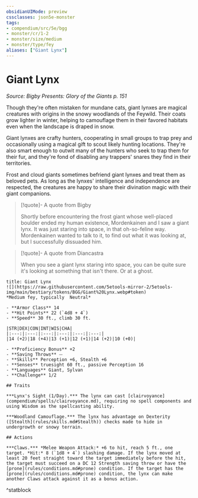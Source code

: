 ```yaml
---
obsidianUIMode: preview
cssclasses: json5e-monster
tags:
- compendium/src/5e/bgg
- monster/cr/1-2
- monster/size/medium
- monster/type/fey
aliases: ["Giant Lynx"]
---
```

# Giant Lynx
*Source: Bigby Presents: Glory of the Giants p. 151*  

Though they're often mistaken for mundane cats, giant lynxes are magical creatures with origins in the snowy woodlands of the Feywild. Their coats grow lighter in winter, helping to camouflage them in their favored habitats even when the landscape is draped in snow.

Giant lynxes are crafty hunters, cooperating in small groups to trap prey and occasionally using a magical gift to scout likely hunting locations. They're also smart enough to outwit many of the hunters who seek to trap them for their fur, and they're fond of disabling any trappers' snares they find in their territories.

Frost and cloud giants sometimes befriend giant lynxes and treat them as beloved pets. As long as the lynxes' intelligence and independence are respected, the creatures are happy to share their divination magic with their giant companions.

> [!quote]- A quote from Bigby  
> 
> Shortly before encountering the frost giant whose well-placed boulder ended my human existence, Mordenkainen and I saw a giant lynx. It was just staring into space, in that oh-so-feline way. Mordenkainen wanted to talk to it, to find out what it was looking at, but I successfully dissuaded him.

> [!quote]- A quote from Diancastra  
> 
> When you see a giant lynx staring into space, you can be quite sure it's looking at something that isn't there. Or at a ghost.


```ad-statblock
title: Giant Lynx
![](https://raw.githubusercontent.com/5etools-mirror-2/5etools-img/main/bestiary/tokens/BGG/Giant%20Lynx.webp#token)
*Medium fey, typically  Neutral*

- **Armor Class** 14 
- **Hit Points** 22 (`4d8 + 4`)
- **Speed** 30 ft., climb 30 ft.

|STR|DEX|CON|INT|WIS|CHA|
|:---:|:---:|:---:|:---:|:---:|:---:|
|14 (+2)|18 (+4)|13 (+1)|12 (+1)|14 (+2)|10 (+0)|

- **Proficiency Bonus** +2
- **Saving Throws** ⏤
- **Skills** Perception +6, Stealth +6
- **Senses** truesight 60 ft., passive Perception 16
- **Languages** Giant, Sylvan
- **Challenge** 1/2

## Traits

***Lynx's Sight (1/Day).*** The lynx can cast [clairvoyance](compendium/spells/clairvoyance.md), requiring no spell components and using Wisdom as the spellcasting ability.

***Woodland Camouflage.*** The lynx has advantage on Dexterity ([Stealth](rules/skills.md#Stealth)) checks made to hide in undergrowth or snowy terrain.

## Actions

***Claws.*** *Melee Weapon Attack:* +6 to hit, reach 5 ft., one target. *Hit:* 8 (`1d8 + 4`) slashing damage. If the lynx moved at least 20 feet straight toward the target immediately before the hit, the target must succeed on a DC 12 Strength saving throw or have the [prone](rules/conditions.md#prone) condition. If the target has the [prone](rules/conditions.md#prone) condition, the lynx can make another Claws attack against it as a bonus action.
```
^statblock